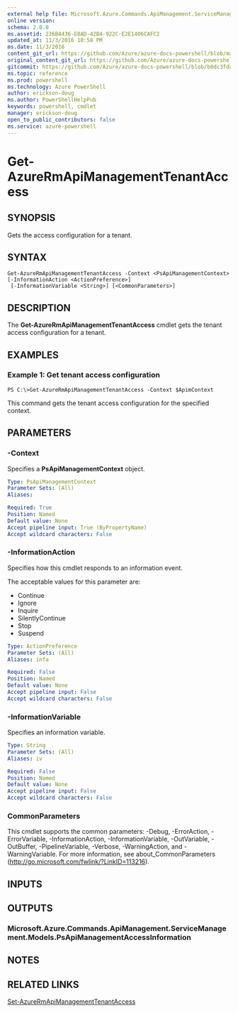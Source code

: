 ```yaml
---
external help file: Microsoft.Azure.Commands.ApiManagement.ServiceManagement.dll-Help.xml
online version: 
schema: 2.0.0
ms.assetid: 236B4436-E8AD-42B4-922C-E2E1406CAFC2
updated_at: 11/3/2016 10:58 PM
ms.date: 11/3/2016
content_git_url: https://github.com/Azure/azure-docs-powershell/blob/master/azureps-cmdlets-docs/ResourceManager/ApiManagement.ServiceManagement/v1.1.4/Get-AzureRmApiManagementTenantAccess.md
original_content_git_url: https://github.com/Azure/azure-docs-powershell/blob/master/azureps-cmdlets-docs/ResourceManager/ApiManagement.ServiceManagement/v1.1.4/Get-AzureRmApiManagementTenantAccess.md
gitcommit: https://github.com/Azure/azure-docs-powershell/blob/b0dc3fda3721a600f2fff31599b45845d71f44f4/azureps-cmdlets-docs/ResourceManager/ApiManagement.ServiceManagement/v1.1.4/Get-AzureRmApiManagementTenantAccess.md
ms.topic: reference
ms.prod: powershell
ms.technology: Azure PowerShell
author: erickson-doug
ms.author: PowerShellHelpPub
keywords: powershell, cmdlet
manager: erickson-doug
open_to_public_contributors: false
ms.service: azure-powershell
---
```


# Get-AzureRmApiManagementTenantAccess

## SYNOPSIS
Gets the access configuration for a tenant.

## SYNTAX

```
Get-AzureRmApiManagementTenantAccess -Context <PsApiManagementContext> [-InformationAction <ActionPreference>]
 [-InformationVariable <String>] [<CommonParameters>]
```

## DESCRIPTION
The **Get-AzureRmApiManagementTenantAccess** cmdlet gets the tenant access configuration for a tenant.

## EXAMPLES

### Example 1: Get tenant access configuration
```
PS C:\>Get-AzureRmApiManagementTenantAccess -Context $ApimContext
```

This command gets the tenant access configuration for the specified context.

## PARAMETERS

### -Context
Specifies a **PsApiManagementContext** object.

```yaml
Type: PsApiManagementContext
Parameter Sets: (All)
Aliases: 

Required: True
Position: Named
Default value: None
Accept pipeline input: True (ByPropertyName)
Accept wildcard characters: False
```

### -InformationAction
Specifies how this cmdlet responds to an information event.

The acceptable values for this parameter are:

- Continue
- Ignore
- Inquire
- SilentlyContinue
- Stop
- Suspend

```yaml
Type: ActionPreference
Parameter Sets: (All)
Aliases: infa

Required: False
Position: Named
Default value: None
Accept pipeline input: False
Accept wildcard characters: False
```

### -InformationVariable
Specifies an information variable.

```yaml
Type: String
Parameter Sets: (All)
Aliases: iv

Required: False
Position: Named
Default value: None
Accept pipeline input: False
Accept wildcard characters: False
```

### CommonParameters
This cmdlet supports the common parameters: -Debug, -ErrorAction, -ErrorVariable, -InformationAction, -InformationVariable, -OutVariable, -OutBuffer, -PipelineVariable, -Verbose, -WarningAction, and -WarningVariable. For more information, see about_CommonParameters (http://go.microsoft.com/fwlink/?LinkID=113216).

## INPUTS

## OUTPUTS

### Microsoft.Azure.Commands.ApiManagement.ServiceManagement.Models.PsApiManagementAccessInformation

## NOTES

## RELATED LINKS

[Set-AzureRmApiManagementTenantAccess](xref:ResourceManager/ApiManagement.ServiceManagement/v1.1.4/Set-AzureRmApiManagementTenantAccess.md)


